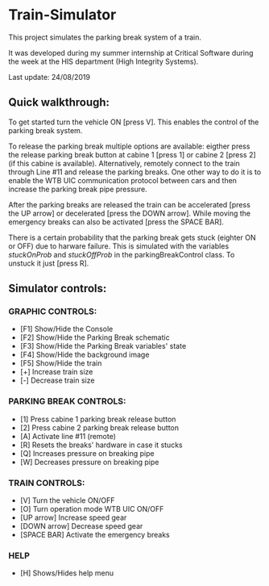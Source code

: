 # Train-Simulator

This project simulates the parking break system of a train.

It was developed during my summer internship at Critical Software during the week at the HIS department (High Integrity Systems).


Last update: 24/08/2019


## Quick walkthrough:

To get started turn the vehicle ON [press V]. This enables the control of the parking break system.

To release the parking break multiple options are available: eigther press the release parking break button at cabine 1 [press 1] or cabine 2 [press 2] (if this cabine is available). Alternatively, remotely connect to the train through Line #11 and release the parking breaks. One other way to do it is to enable the WTB UIC communication protocol between cars and then increase the parking break pipe pressure.

After the parking breaks are released the train can be accelerated [press the UP arrow] or decelerated [press the DOWN arrow]. While moving the emergency breaks can also be activated [press the SPACE BAR].

There is a certain probability that the parking break gets stuck (eighter ON or OFF) due to harware failure. This is simulated with the variables *stuckOnProb* and *stuckOffProb* in the parkingBreakControl class. To unstuck it just [press R].


## Simulator controls:

### GRAPHIC CONTROLS:
* [F1] Show/Hide the Console
* [F2] Show/Hide the Parking Break schematic
* [F3] Show/Hide the Parking Break variables' state
* [F4] Show/Hide the background image
* [F5] Show/Hide the train
* [+]  Increase train size
* [-]  Decrease train size

### PARKING BREAK CONTROLS:
* [1] Press cabine 1 parking break release button
* [2] Press cabine 2 parking break release button
* [A] Activate line #11 (remote)
* [R] Resets the breaks' hardware in case it stucks
* [Q] Increases pressure on breaking pipe
* [W] Decreases pressure on breaking pipe
 
 ### TRAIN CONTROLS:
* [V] Turn the vehicle ON/OFF
* [O] Turn operation mode WTB UIC ON/OFF
* [UP arrow] Increase speed gear
* [DOWN arrow] Decrease speed gear
* [SPACE BAR] Activate the emergency breaks

### HELP
* [H] Shows/Hides help menu
